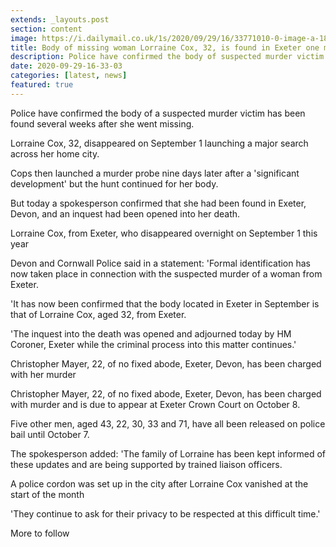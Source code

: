 ```yaml
---
extends: _layouts.post
section: content
image: https://i.dailymail.co.uk/1s/2020/09/29/16/33771010-0-image-a-18_1601393207541.jpg 
title: Body of missing woman Lorraine Cox, 32, is found in Exeter one month after she vanished 
description: Police have confirmed the body of suspected murder victim Lorraine Cox, 32, has been found in Exeter several weeks after she went missing. 
date: 2020-09-29-16-33-03 
categories: [latest, news] 
featured: true 
--- 
```

Police have confirmed the body of a suspected murder victim has been found several weeks after she went missing.

Lorraine Cox, 32, disappeared on September 1 launching a major search across her home city.

Cops then launched a murder probe nine days later after a 'significant development' but the hunt continued for her body.

But today a spokesperson confirmed that she had been found in Exeter, Devon, and an inquest had been opened into her death.

Lorraine Cox, from Exeter, who disappeared overnight on September 1 this year

Devon and Cornwall Police said in a statement: 'Formal identification has now taken place in connection with the suspected murder of a woman from Exeter.

'It has now been confirmed that the body located in Exeter in September is that of Lorraine Cox, aged 32, from Exeter.

'The inquest into the death was opened and adjourned today by HM Coroner, Exeter while the criminal process into this matter continues.'

Christopher Mayer, 22, of no fixed abode, Exeter, Devon, has been charged with her murder

Christopher Mayer, 22, of no fixed abode, Exeter, Devon, has been charged with murder and is due to appear at Exeter Crown Court on October 8.

Five other men, aged 43, 22, 30, 33 and 71, have all been released on police bail until October 7.

The spokesperson added: 'The family of Lorraine has been kept informed of these updates and are being supported by trained liaison officers. 

A police cordon was set up in the city after Lorraine Cox vanished at the start of the month

'They continue to ask for their privacy to be respected at this difficult time.'

More to follow 

